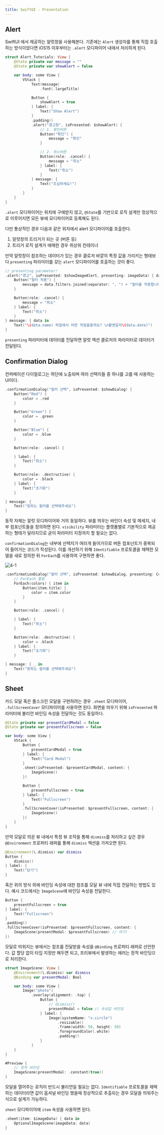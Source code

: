 ```yaml
---
title: SwiftUI - Presentation
---
```


## Alert

SwiftUI 에서 제공하는 알럿창을 사용해본다. 기존에는 `Alert` 생성자를 통해 직접 호출하는 방식이었다면 iOS15 이후부터는 `.alert` 모디파이어 내에서 처리하게 된다.

```swift
struct Alert_Tutorials: View {
    @State private var message = ""
    @State private var showAlert = false

    var body: some View {
        VStack {
            Text(message)
                .font(.largeTitle)

            Button {
                showAlert = true
            } label: {
                Text("Show Alert")
            }
            .padding()
            .alert("경고창", isPresented: $showAlert) {
                // 1. 확인버튼
                Button("확인") {
                    message = "확인"
                }

                // 2. 취소버튼
                Button(role: .cancel) {
                    message = "취소"
                } label: {
                    Text("취소")
                }
            } message: {
                Text("조심하세요!")
            }
        }
    }
}
```

`.alert` 모디파이어는 위치에 구애받지 않고, `@State`를 기반으로 로직 설계만 정상적으로 이루어지면 모든 뷰에 모디파이어로 등록해도 된다.

다만 통상적인 경우 다음과 같은 위치에서 alert 모디파이어를 호출한다.

1. 알럿창의 트리거가 되는 곳 (버튼 등)
2. 트리거 로직 설계가 애매한 경우 취상위 컨테이너

만약 알럿창이 참조하는 데이터가 있는 경우 클로저 바깥의 특정 값을 가리키는 형태보다 `presenting` 파라미터를 갖는 `alert` 모디파이어를 호출하는 것이 좋다.

```swift
// presenting parameter!
.alert("경고", isPresented: $showImageAlert, presenting: imageData) { data in
    Button("필터 적용") {
        message = data.filters.joined(separator: ", ") + "필터를 적용합니다."
    }

    Button(role: .cancel) {
        message = "취소"
    } label: {
        Text("취소")
    }
} message: { data in
    Text("\(data.name) 파일에서 어떤 작업을할까요? \n촬영일자\(data.date)")
}
```

`presenting` 파라미터에 데이터를 전달하면 알럿 액션 클로저의 파라미터로 데이터가 전달된다.

## Confirmation Dialog

컨퍼메이션 다이얼로그는 하단에 노출되며 여러 선택지들 중 하나를 고를 때 사용하는 UI이다.

```swift
.confirmationDialog("컬러 선택", isPresented: $showDialog) {
    Button("Red") {
        color = .red
    }

    Button("Green") {
        color = .green
    }

    Button("Blue") {
        color = .blue
    }

    Button(role: .cancel) {

    } label: {
        Text("취소")
    }

    Button(role: .destructive) {
        color = .black
    } label: {
        Text("초기화")
    }

} message: {
    Text("원하는 컬러를 선택해주세요")
}
```

동작 자체는 알럿 모디파이어와 거의 동일하다. 뷰를 띄우는 바인더 속성 및 메세지, 내부 컴포넌트들을 정의하면 된다. `visibility` 파라미터는 플랫폼별로 기본적으로 제공하는 형태가 달라지므로 굳이 파라미터 지정까지 할 필요는 없다.

`confirmationDialog`는 내부에 선택지가 여러개 들어가므로 버튼 컴포넌트가 중복되어 들어가는 코드가 작성된다. 이를 개선하기 위해 `Identifiable` 프로토콜을 채택한 모델을 새로 정의한 뒤 `ForEach`를 사용하여 구현하면 좋다.

![4-1](../.vuepress/assets/swiftUI/4-1.png)

```swift
.confirmationDialog("컬러 선택", isPresented: $showDialog, presenting: ColorData.samples) { colors in
    // ForEach 활용
    ForEach(colors) { item in
        Button(item.title) {
            color = item.color
        }
    }

    Button(role: .cancel) {

    } label: {
        Text("취소")
    }

    Button(role: .destructive) {
        color = .black
    } label: {
        Text("초기화")
    }

} message: { _ in
    Text("원하는 컬러를 선택해주세요")
}
```

## Sheet

카드 모달 혹은 풀스크린 모달을 구현하려는 경우 `.sheet` 모디파이어, `.fullScreenCover` 모디파이어를 사용하면 된다. 화면을 띄우기 위해 `isPresented` 파라미터에 불리언 바인딩 속성을 전달하는 것도 동일하다.

```swift
@State private var presentCardModal = false
@State private var presentFullscreen = false

var body: some View {
    VStack {
        Button {
            presentCardModal = true
        } label: {
            Text("Card Modal")
        }
        .sheet(isPresented: $presentCardModal, content: {
            ImageScene()
        })

        Button {
            presentFullscreen = true
        } label: {
            Text("Fullscreen")
        }
        .fullScreenCover(isPresented: $presentFullscreen, content: {
            ImageScene()
        })
    }
}
```

만약 모달로 띄운 뷰 내에서 특정 뷰 조작을 통해 `dismiss`를 처리하고 싶은 경우 `@Environment` 프로퍼티 래퍼를 통해 `dismiss` 액션을 가져오면 된다.

```swift
@Environment(\.dismiss) var dismiss
Button {
    dismiss()
} label: {
    Text("닫기")
}
```

혹은 위의 방식 외에 바인딩 속성에 대한 참조를 모달 뷰 내에 직접 전달하는 방법도 있다. 예시 코드에서는 `ImageScene`에 바인딩 속성을 전달한다.

```swift
Button {
    presentFullscreen = true
} label: {
    Text("Fullscreen")
}
.padding()
.fullScreenCover(isPresented: $presentFullscreen, content: {
    ImageScene(presentModal: $presentFullscreen) // 여기!
})
```

모달로 띄워지는 뷰에서는 참조를 전달받을 속성을 `@Binding` 프로퍼티 래퍼로 선언한다. 값 할당 없이 타입 지정만 해두면 되고, 프리뷰에서 발생하는 에러는 정적 바인딩으로 처리한다.

```swift
struct ImageScene: View {
    @Environment(\.dismiss) var dismiss
    @Binding var presentModal: Bool

    var body: some View {
        Image("photo")
            .overlay(alignment: .top) {
                Button {
                    // dismiss()
                    presentModal = false // 속성값 바인딩
                } label: {
                    Image(systemName: "x.circle")
                        .resizable()
                        .frame(width: 50, height: 50)
                        .foregroundColor(.white)
                        .padding()
                }
            }
    }
}

#Preview {
    // 정적 바인딩
    ImageScene(presentModal: .constant(true))
}
```

모달을 열어주는 로직이 반드시 불리언일 필요는 없다. `Identifiable` 프로토콜을 채택하는 데이터라면 값이 옵셔널 바인딩 했을때 정상적으로 추출되는 경우 모달을 띄워주는 식으로 설계가 가능하다.

`sheet` 모디파이어에 `item` 속성을 사용하면 된다.

```swift
.sheet(item: $imageData) { data in
    OptionalImageScene(imageData: data)
}
```
